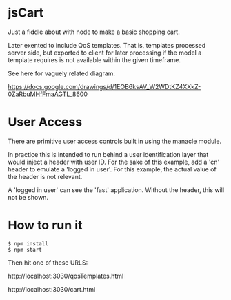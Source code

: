 jsCart
======

Just a fiddle about with node to make a basic shopping cart.

Later exented to include QoS templates. That is, templates processed server side, but exported to client for later processing if the model a template requires is not available within the given timeframe.

See here for vaguely related diagram:

https://docs.google.com/drawings/d/1EOB6ksAV_W2WDtKZ4XXkZ-0ZaRbuMHfFmaAGTL_8600

User Access
===========

There are primitive user access controls built in using the manacle module.

In practice this is intended to run behind a user identification layer that would inject a header with user ID. For the sake of this example, add a 'cn' header to emulate a 'logged in user'. For this example, the actual value of the header is not relevant.

A 'logged in user' can see the 'fast' application. Without the header, this will not be shown.


How to run it
=============

```
$ npm install
$ npm start
```

Then hit one of these URLS:

http://localhost:3030/qosTemplates.html

http://localhost:3030/cart.html
